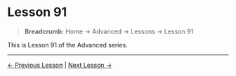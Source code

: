 # Lesson 91

> **Breadcrumb:** Home → Advanced → Lessons → Lesson 91

This is Lesson 91 of the Advanced series.

---

[← Previous Lesson](lesson_90.md) | [Next Lesson →](lesson_92.md)
